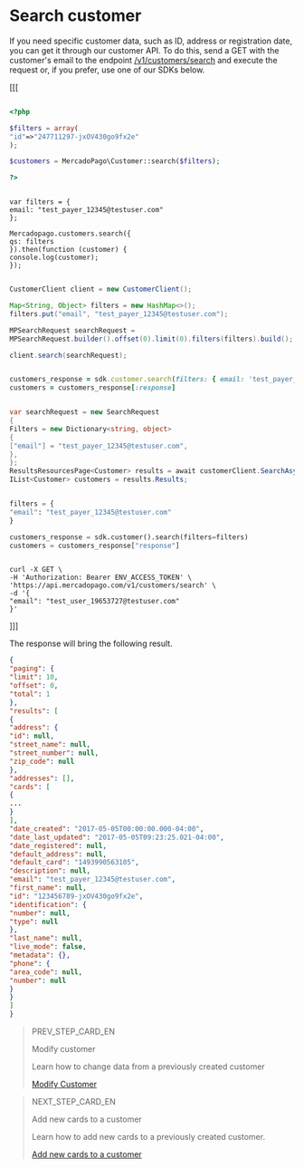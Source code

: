 # Search customer

If you need specific customer data, such as ID, address or registration date, you can get it through our customer API. To do this, send a GET with the customer's email to the endpoint [/v1/customers/search](/developers/en/reference/customers/_customers_search/get) and execute the request or, if you prefer, use one of our SDKs below.

[[[

```php

<?php

$filters = array(
"id"=>"247711297-jxOV430go9fx2e"
);

$customers = MercadoPago\Customer::search($filters);

?>

```
```node

var filters = {
email: "test_payer_12345@testuser.com"
};

Mercadopago.customers.search({
qs: filters
}).then(function (customer) {
console.log(customer);
});

```
```java

CustomerClient client = new CustomerClient();

Map<String, Object> filters = new HashMap<>();
filters.put("email", "test_payer_12345@testuser.com");

MPSearchRequest searchRequest =
MPSearchRequest.builder().offset(0).limit(0).filters(filters).build();

client.search(searchRequest);


```
```ruby

customers_response = sdk.customer.search(filters: { email: 'test_payer_12345@testuser.com' })
customers = customers_response[:response]

```
```csharp

var searchRequest = new SearchRequest
{
Filters = new Dictionary<string, object>
{
["email"] = "test_payer_12345@testuser.com",
},
};
ResultsResourcesPage<Customer> results = await customerClient.SearchAsync(searchRequest);
IList<Customer> customers = results.Results;

```
```python

filters = {
"email": "test_payer_12345@testuser.com"
}

customers_response = sdk.customer().search(filters=filters)
customers = customers_response["response"]

```
```curl

curl -X GET \
-H 'Authorization: Bearer ENV_ACCESS_TOKEN' \
'https://api.mercadopago.com/v1/customers/search' \
-d '{
"email": "test_user_19653727@testuser.com"
}'
```
]]]

The response will bring the following result.

```json
{
"paging": {
"limit": 10,
"offset": 0,
"total": 1
},
"results": [
{
"address": {
"id": null,
"street_name": null,
"street_number": null,
"zip_code": null
},
"addresses": [],
"cards": [
{
...
}
],
"date_created": "2017-05-05T00:00:00.000-04:00",
"date_last_updated": "2017-05-05T09:23:25.021-04:00",
"date_registered": null,
"default_address": null,
"default_card": "1493990563105",
"description": null,
"email": "test_payer_12345@testuser.com",
"first_name": null,
"id": "123456789-jxOV430go9fx2e",
"identification": {
"number": null,
"type": null
},
"last_name": null,
"live_mode": false,
"metadata": {},
"phone": {
"area_code": null,
"number": null
}
}
]
}
```

> PREV_STEP_CARD_EN
>
> Modify customer
>
> Learn how to change data from a previously created customer
>
> [Modify Customer](/developers/en/docs/checkout-api/cards-and-customers-management/modify-customer)

> NEXT_STEP_CARD_EN
>
> Add new cards to a customer
>
> Learn how to add new cards to a previously created customer.
>
> [Add new cards to a customer](/developers/en/docs/checkout-api/cards-and-customers-management/add-new-cards-to-customer)
